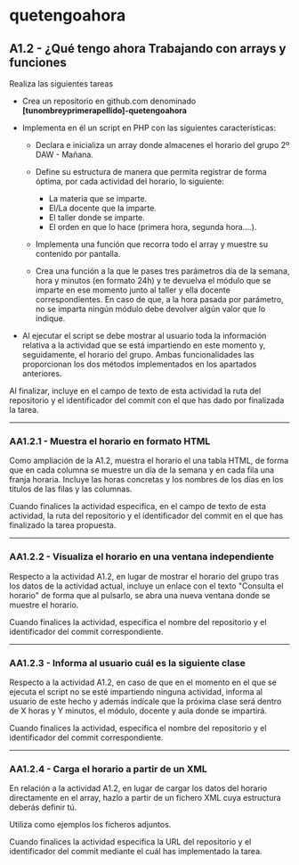 # quetengoahora

## A1.2 - ¿Qué tengo ahora Trabajando con arrays y funciones

Realiza las siguientes tareas

 - Crea un repositorio en github.com denominado **[tunombreyprimerapellido]-quetengoahora**

- Implementa en él un script en PHP con las siguientes características:
  - Declara e inicializa un array donde almacenes el horario del grupo 2º DAW - Mañana.

  - Define su estructura de manera que permita registrar de forma óptima, por cada actividad del horario, lo siguiente:

    - La materia que se imparte.
    - El/La docente que la imparte.
    - El taller donde se imparte.
    - El orden en que lo hace (primera hora, segunda hora....).

  - Implementa una función que recorra todo el array y muestre su contenido por pantalla.

  - Crea una función a la que le pases tres parámetros día de la semana, hora y minutos (en formato 24h) y te devuelva el módulo que se imparte en ese momento junto al taller y ella docente correspondientes. En caso de que, a la hora pasada por parámetro, no se imparta ningún módulo debe devolver algún valor que lo indique.

- Al ejecutar el script se debe mostrar al usuario toda la información relativa a la actividad que se está impartiendo en este momento y, seguidamente, el horario del grupo. Ambas funcionalidades las proporcionan los dos métodos implementados en los apartados anteriores.

Al finalizar, incluye en el campo de texto de esta actividad la ruta del repositorio y el identificador del commit con el que has dado por finalizada la tarea.

<hr>

### AA1.2.1 - Muestra el horario en formato HTML

Como ampliación de la A1.2, muestra el horario el una tabla HTML, de forma que en cada columna se muestre un día de la semana y en cada fila una franja horaria. Incluye las horas concretas y los nombres de los días en los títulos de las filas y las columnas.

Cuando finalices la actividad especifica, en el campo de texto de esta actividad, la ruta del repositorio y el identificador del commit en el que has finalizado la tarea propuesta.

<hr>

### AA1.2.2 - Visualiza el horario en una ventana independiente

Respecto a la actividad A1.2, en lugar de mostrar el horario del grupo tras los datos de la actividad actual, incluye un enlace con el texto "Consulta el horario" de forma que al pulsarlo, se abra una nueva ventana donde se muestre el horario.

Cuando finalices la actividad, especifica el nombre del repositorio y el identificador del commit correspondiente.

<hr>

### AA1.2.3 - Informa al usuario cuál es la siguiente clase

Respecto a la actividad A1.2, en caso de que en el momento en el que se ejecuta el script no se esté impartiendo ninguna actividad, informa al usuario de este hecho y además indícale que la próxima clase será dentro de X horas y Y minutos, el módulo, docente y aula donde se impartirá.

Cuando finalices la actividad, especifica el nombre del repositorio y el identificador del commit correspondiente.

<hr>

### AA1.2.4 - Carga el horario a partir de un XML

En relación a la actividad A1.2, en lugar de cargar los datos del horario directamente en el array, hazlo a partir de un fichero XML cuya estructura deberás definir tú.

Utiliza como ejemplos los ficheros adjuntos.

Cuando finalices la actividad especifica la URL del repositorio y el identificador del commit mediante el cuál has implementado la tarea.